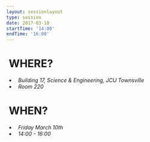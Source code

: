 ```yaml
---
layout: sessionlayout
type: session
date: 2017-03-10
startTime: '14:00'
endTime: '16:00'
---
```


&nbsp;WHERE?
============

- &nbsp;&nbsp;*Building 17, Science & Engineering, JCU Townsville*
- &nbsp;&nbsp;*Room 220*

&nbsp;WHEN?
===========

- &nbsp;&nbsp;*Friday March 10th* 
- &nbsp;&nbsp;*14:00 - 16:00*
